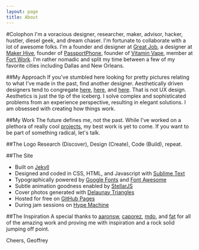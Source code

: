 ```yaml
---
layout: page
title: About
---
```


#Colophon
I'm a voracious designer, researcher, maker, advisor, hacker, hustler, diesel geek, and dream chaser.  I'm fortunate to collaborate with a lot of awesome folks.  I'm a founder and designer at [Great Job](http://greatjob.is), a designer at [Maker Hive](http://makerhive.co), founder of [PassportPhone](http://www.passportphone.io), founder of [Vitamin Vape](http://www.vitaminvape.co), member at [Fort Work](http://www.dallasfortwork.com).  I'm rather nomadic and split my time between a few of my favorite cities including Dallas and New Orleans.

##My Approach
If you've stumbled here looking for pretty pictures relating to what I've made in the past, find another designer.  Aesthetically driven designers tend to congregate [here](http://www.dribbble.com), [here](http://www.behance.com), and [here](http://www.cargocollective.com).  That is not UX design.  Aesthetics is just the tip of the iceberg.  I solve complex and sophisticated problems from an experience perspective, resulting in elegant solutions.  I am obsessed with creating how things work.

##My Work
The future defines me, not the past.  While I've worked on a plethora of really cool [projects](http://geoffreybyers.com/projects), my best work is yet to come.  If you want to be part of something radical, let's talk.  

##The Logo
Research (Discover), Design (Create), Code (Build), repeat.

##The Site
* Built on [Jekyll](http://jekyllrb.com)
* Designed and coded in CSS, HTML, and Javascript with [Sublime Text](http://sublimetext.com)
* Typographically powered by [Google Fonts](https://www.google.com/fonts) and [Font Awesome](http://fortawesome.github.io/Font-Awesome/)
* Subtle animation goodness enabled by [StellarJS](http://markdalgleish.com/projects/stellar.js/)
* Cover photos generated with [Delaunay Triangles](http://msurguy.github.io/triangles/)
* Hosted for free on [GitHub Pages](https://pages.github.com)
* During jam sessions on [Hype Machine](http://hypem.com/geoffreybyers)

##The Inspiration
A special thanks to [aaronsw](https://github.com/aaronsw), [caporez](https://github.com/camporez), [mdo](https://github.com/mdo), and [fat](https://github.com/fat) for all of the amazing work and proving me with inspiration and a rock solid jumping off point.

Cheers,
Geoffrey

